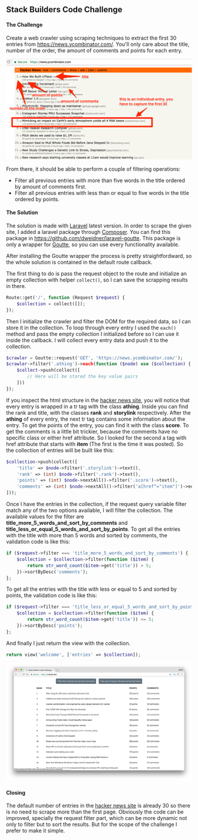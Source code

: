 ## Stack Builders Code Challenge ##

#### The Challenge ####
Create a web crawler using scraping techniques to extract the first 30 entries from https://news.ycombinator.com/. You'll only care about the title, number of the order, the amount of comments and points for each entry.

![Scrapper Challenge](scrapper-challenge.png)

From there, it should be able to perform a couple of filtering operations:

* Filter all previous entries with more than five words in the title ordered by amount of comments first.
* Filter all previous entries with less than or equal to five words in the title ordered by points.

#### The Solution ####
The solution is made with [Laravel](https://laravel.com/) latest version. In order to scrape the given site, I added a laravel package through [Composer](https://getcomposer.org/). You can find this package in https://github.com/dweidner/laravel-goutte. This package is only a wrapper for [Goutte](https://github.com/FriendsOfPHP/Goutte), so you can use every functionality available.

After installing the Goutte wrapper the process is pretty straightfordward, so the whole solution is contained in the default route callback.

The first thing to do is pass the request object to the route and initialize an empty collection with helper ```collect()```, so I can save the scrapping results in there.
```php
Route::get('/', function (Request $request) {
    $collection = collect([]);
});
```
Then I initialize the crawler and filter the DOM for the required data, so I can store it in the collection. To loop through every entry I used the ```each()``` method and pass the empty collection I initialized before so I can use it inside the callback. I will collect every entry data and push it to the collection.
```php
$crawler = Goutte::request('GET', 'https://news.ycombinator.com/');
$crawler->filter('.athing')->each(function ($node) use ($collection) {
    $collect->push(collect([
        // Here will be stored the key value pairs
    ]))
});
```
If you inspect the html structure in the [hacker news site](https://news.ycombinator.com), you will notice that every entry is wrapped in a tr tag with the class **athing**. Inside you can find the rank and title, with the classes **rank** and **storylink** respectively. After the **athing** of every entry, the next tr tag contains some information about the entry. To get the points of the entry, you can find it with the class **score**. To get the comments is a little bit trickier, because the comments have no specific class or either href attribute. So I looked for the second a tag with href attribute that starts with **item** (The first is the time it was posted). So the collection of entries will be built like this:
```php
$collection->push(collect([
    'title' => $node->filter('.storylink')->text(),
    'rank' => (int) $node->filter('.rank')->text(),
    'points' => (int) $node->nextAll()->filter('.score')->text(),
    'comments' => (int) $node->nextAll()->filter('a[href^="item"]')->eq(1)->text()
]));
```
Once I have the entries in the collection, if the request query variable filter match any of the two options available, I will filter the collection. The available values for the filter are **title_more_5_words_and_sort_by_comments** and **title_less_or_equal_5_words_and_sort_by_points**.
To get all the entries with the title with more than 5 words and sorted by comments, the validation code is like this:
```php
if ($request->filter === 'title_more_5_words_and_sort_by_comments') {
    $collection = $collection->filter(function ($item) {
        return str_word_count($item->get('title')) > 5;
    })->sortByDesc('comments');
};
```
To get all the entries with the title with less or equal to 5 and sorted by points, the validation code is like this:
```php
if ($request->filter === 'title_less_or_equal_5_words_and_sort_by_points') {
    $collection = $collection->filter(function ($item) {
        return str_word_count($item->get('title')) <= 5;
    })->sortByDesc('points');
};
```
And finally I just return the view with the collection.
```php
return view('welcome', ['entries' => $collection]);
```
![Crawler Screenshot](screenshot.png)
#### Closing ####
The default number of entries in the [hacker news site](https://news.ycombinator.com/) is already 30 so there is no need to scrape more than the first page.
Obviously the code can be improved, specially the request filter part, which can be more dynamic not only to filter but to sort the results. But for the scope of the challenge I prefer to make it simple.